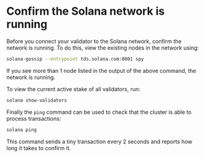 # Confirm the Solana network is running

Before you connect your validator to the Solana network, confirm the network is running. To do this, view the existing nodes in the network using:

```bash
solana-gossip --entrypoint tds.solana.com:8001 spy
```

If you see more than 1 node listed in the output of the above command, the network is running.

To view the current active stake of all validators, run:
```bash
solana show-validators
```

Finally the `ping` command can be used to check that the cluster is able to process transactions:

```bash
solana ping
```

This command sends a tiny transaction every 2 seconds and reports how long it takes to confirm it.

